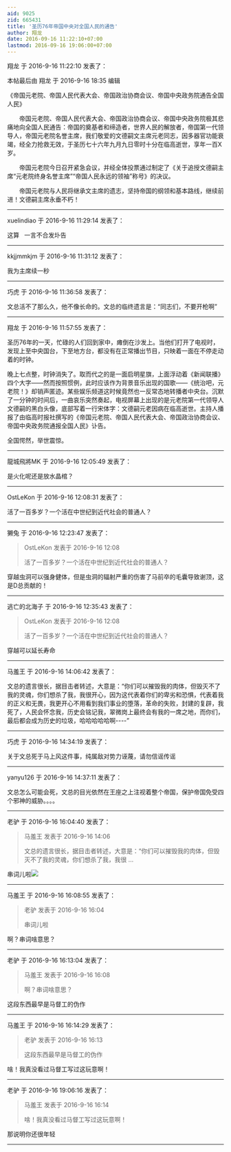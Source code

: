 ```yaml
---
aid: 9025
zid: 665431
title: '圣历76年帝国中央对全国人民的通告'
author: 翔龙
date: 2016-09-16 11:22:10+07:00
lastmod: 2016-09-16 19:06:00+07:00
---
```


翔龙 于 2016-9-16 11:22:10 发表了：

本帖最后由 翔龙 于 2016-9-16 18:35 编辑 

《帝国元老院、帝国人民代表大会、帝国政治协商会议、帝国中央政务院通告全国人民》

　　帝国元老院、帝国人民代表大会、帝国政治协商会议、帝国中央政务院极其悲痛地向全国人民通告：帝国的奠基者和缔造者，世界人民的解放者，帝国第一代领导人，帝国元老院名誉主席，我们敬爱的文德嗣文主席元老同志，因多器官功能衰竭，经全力抢救无效，于圣历七十六年九月九日零时十分在临高逝世，享年一百X岁。

　　帝国元老院今日召开紧急会议，并经全体投票通过制定了《关于追授文德嗣主席“元老院终身名誉主席”“帝国人民永远的领袖”称号》的决议。

　　帝国元老院与人民将继承文主席的遗志，坚持帝国的纲领和基本路线，继续前进！文德嗣主席永垂不朽！

---------

xuelindiao 于 2016-9-16 11:29:14 发表了：

这算   一言不合发圤告

---------

kkjjmmkjm 于 2016-9-16 11:31:12 发表了：

我为主席续一秒

---------

巧虎 于 2016-9-16 11:36:58 发表了：

文总活不了那么久，他不像长命的。文总的临终遗言是：“同志们，不要开枪啊”

---------

翔龙 于 2016-9-16 11:57:55 发表了：

圣历76年的一天，忙碌的人们回到家中，瘫倒在沙发上。当他们打开了电视时，发现上至中央国台，下至地方台，都没有在正常播出节目，只映着一面在不停走动着的时钟。

晚上七点整，时钟消失了。取而代之的是一面启明星旗，上面浮动着《新闻联播》四个大字——然而按照惯例，此时应该作为背景音乐出现的国歌——《统治吧，元老院！》却销声匿迹。某些娱乐频道这时候竟然也一反常态地转播者中央台。沉默了一分钟的时间后，一曲哀乐突然奏起，电视屏幕上出现的是元老院第一代领导人文德嗣的黑白头像，底部写着一行宋体字：文德嗣元老因病在临高逝世。主持人播报了由临高时报社撰写的《帝国元老院、帝国人民代表大会、帝国政治协商会议、帝国中央政务院通报全国人民》讣告。

全国愕然，举世震惊。

---------

龍城飛將MK 于 2016-9-16 12:05:49 发表了：

是火化呢还是放水晶棺？

---------

OstLeKon 于 2016-9-16 12:08:31 发表了：

活了一百多岁？一个活在中世纪到近代社会的普通人？

---------

獭兔 于 2016-9-16 12:23:47 发表了：

> OstLeKon 发表于 2016-9-16 12:08
> 
> 活了一百多岁？一个活在中世纪到近代社会的普通人？



穿越虫洞可以强身健体，但是虫洞的辐射严重的伤害了马前卒的毛囊导致谢顶，这是D总贡献的！

---------

逃亡的北海子 于 2016-9-16 12:35:43 发表了：

> OstLeKon 发表于 2016-9-16 12:08
> 
> 活了一百多岁？一个活在中世纪到近代社会的普通人？



穿越可以延长寿命

---------

马羞王 于 2016-9-16 14:06:42 发表了：

文总的遗言很长，据目击者转述，大意是：“你们可以摧毁我的肉体，但毁灭不了我的灵魂，你们想杀了我，我很开心，因为这代表着你们的卑劣和恐惧，代表着我的正义和无畏，我更开心不用看到我们事业的堕落，革命的失败，封建的复辟，我死了，人民会怀念我，历史会铭记我，翠微岗上最终会有我的一席之地，而你们，最后都会成为历史的垃圾，哈哈哈哈哈啊----”

---------

巧虎 于 2016-9-16 14:34:19 发表了：

关于文总死于马上风这件事，纯属敌对势力诬蔑，请勿信谣传谣

---------

yanyu126 于 2016-9-16 14:37:11 发表了：

文总怎么可能会死，文总的目光依然在王座之上注视着整个帝国，保护帝国免受四个邪神的威胁。。。。

---------

老驴 于 2016-9-16 16:04:40 发表了：

> 马羞王 发表于 2016-9-16 14:06
> 
> 文总的遗言很长，据目击者转述，大意是：“你们可以摧毁我的肉体，但毁灭不了我的灵魂，你们想杀了我，我很 ...



串词儿啦![](https://bbs.northdy.com//mobcent//app/data/phiz/default/01.png)

---------

马羞王 于 2016-9-16 16:08:55 发表了：

> 老驴 发表于 2016-9-16 16:04
> 
> 串词儿啦



啊？串词啥意思？

---------

老驴 于 2016-9-16 16:13:04 发表了：

> 马羞王 发表于 2016-9-16 16:08
> 
> 啊？串词啥意思？



这段东西最早是马督工的伪作

---------

马羞王 于 2016-9-16 16:14:29 发表了：

> 老驴 发表于 2016-9-16 16:13
> 
> 这段东西最早是马督工的伪作



啥！我真没看过马督工写过这玩意啊！

---------

老驴 于 2016-9-16 19:06:16 发表了：

> 马羞王 发表于 2016-9-16 16:14
> 
> 啥！我真没看过马督工写过这玩意啊！



那说明你还很年轻

---------

